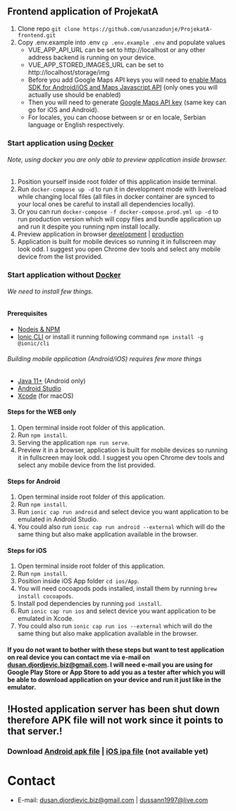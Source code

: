 ## Frontend application of ProjekatA

1. Clone repo ```git clone https://github.com/usanzadunje/ProjekatA-frontend.git```
2. Copy .env.example into .env ```cp .env.example .env``` and populate values
    - VUE_APP_API_URL can be set to http://localhost or any other address backend is running on your device.
    - VUE_APP_STORED_IMAGES_URL can be set to http://localhost/storage/img
    - Before you add Google Maps API keys you will need
      to [enable Maps SDK for Android/iOS and Maps Javascript API](https://console.cloud.google.com/apis/library) (only
      ones you will actually use should be enabled)
    - Then you will need to generate [Google Maps API key](https://console.cloud.google.com/apis/credentials) (same key
      can go for iOS and Android).
    - For locales, you can choose between sr or en locale, Serbian language or English respectively.

### Start application using [Docker](https://docs.docker.com/get-docker/)

###### Note, using docker you are only able to preview application inside browser.

1. Position yourself inside root folder of this application inside terminal.
2. Run ```docker-compose up -d``` to run it in development mode with livereload while changing local files (all files in
   docker container are synced to your local ones be careful to install all dependencies locally).
3. Or you can run ```docker-compose -f docker-compose.prod.yml up -d``` to run production version which will copy files
   and bundle application up and run it despite you running npm install locally.
4. Preview application in browser [development](http://localhost:8100/) | [production](http://localhost/)
5. Application is built for mobile devices so running it in fullscreen may look odd. I suggest you open Chrome dev tools
   and select any mobile device from the list provided.

### Start application without [Docker](https://docs.docker.com/get-docker/)

###### We need to install few things.

#### Prerequisites

- [Nodejs & NPM](https://nodejs.org/en/)
- [Ionic CLI](https://ionicframework.com/docs/cli) or install it running following
  command ```npm install -g @ionic/cli```

###### Building mobile application (Android/iOS) requires few more things

- [Java 11+](https://www.oracle.com/java/technologies/javase/jdk11-archive-downloads.html) (Android only)
- [Android Studio](https://developer.android.com/studio/)
- [Xcode](https://developer.apple.com/xcode/) (for macOS)

#### Steps for the WEB only

1. Open terminal inside root folder of this application.
2. Run ```npm install```.
3. Serving the application ```npm run serve```.
4. Preview it in a browser, application is built for mobile devices so running it in fullscreen may look odd. I suggest
   you open Chrome dev tools and select any mobile device from the list provided.

#### Steps for Android

1. Open terminal inside root folder of this application.
2. Run ```npm install```.
3. Run ```ionic cap run android``` and select device you want application to be emulated in Android Studio.
4. You could also run ```ionic cap run android --external``` which will do the same thing but also make application
   available in the browser.

#### Steps for iOS

1. Open terminal inside root folder of this application.
2. Run ```npm install```.
3. Position inside iOS App folder ```cd ios/App```.
4. You will need cocoapods pods installed, install them by running ```brew install cocoapods```.
5. Install pod dependencies by running ```pod install```.
6. Run ```ionic cap run ios``` and select device you want application to be emulated in Xcode.
4. You could also run ```ionic cap run ios --external``` which will do the same thing but also make application
   available in the browser.

#### If you do not want to bother with these steps but want to test application on real device you can contact me via e-mail on [dusan.djordjevic.biz@gmail.com](mailto:dusan.djordjevic.biz@gmail.com). I will need e-mail you are using for Google Play Store or App Store to add you as a tester after which you will be able to download application on your device and run it just like in the emulator.

## !Hosted application server has been shut down therefore APK file will not work since it points to that server.!
### Download [Android apk file](https://www.mediafire.com/file/k9v1hzbtth57ulv/app-debug.apk/file) | [iOS ipa file](#) (not available yet)

# Contact

- E-mail: [dusan.djordjevic.biz@gmail.com](mailto:dusan.djordjevic.biz@gmail.com)
  | [dussann1997@live.com](mailto:dussann1997@live.comm)

<br>

